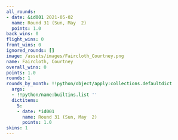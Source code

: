 ```yaml
---
all_rounds:
- date: &id001 2021-05-02
  name: Round 31 (Sun, May  2)
  points: 1.0
back_wins: 0
flight_wins: 0
front_wins: 0
ignored_rounds: []
image: /assets/images/Faircloth_Courtney.png
name: Faircloth, Courtney
overall_wins: 0
points: 1.0
rounds: 1
rounds_by_month: !!python/object/apply:collections.defaultdict
  args:
  - !!python/name:builtins.list ''
  dictitems:
    5:
    - date: *id001
      name: Round 31 (Sun, May  2)
      points: 1.0
skins: 1
---
```

